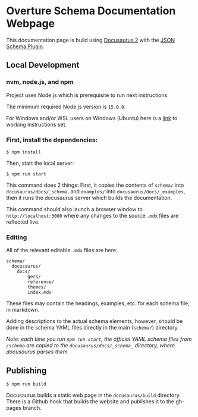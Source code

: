 # Overture Schema Documentation Webpage

This documentation page is build using [Docusaurus 2](https://docusaurus.io/) with the [JSON Schema Plugin](https://github.com/jy95/docusaurus-json-schema-plugin).


## Local Development

### nvm, node.js, and npm
Project uses Node.js which is prerequisite to run next instructions.

The minimum required Node.js version is `15.0.0`.

For Windows and/or WSL users on Windows (Ubuntu) here is a [link](https://learn.microsoft.com/en-us/windows/dev-environment/javascript/nodejs-on-wsl) to working instructions set.

### First, install the dependencies:

```
$ npm install
```
Then, start the local server:
```
$ npm run start
```
This command does 2 things: First, it copies the contents of `schema/` into `docusaurus/docs/_schema`, and `examples/` into `docusaurus/docs/_examples`, then it runs the docusaurus server which builds the documentation.

This command should also launch a browser window to `http://localhost:3000` where any changes to the source `.mdx` files are reflected live.

### Editing
All of the relevant editable `.mdx` files are here:
```
schema/
  docusaurus/
    docs/
        gers/
        reference/
        themes/
        index.mdx

```
These files may contain the headings, examples, etc. for each schema file, in markdown.

Adding descriptions to the actual schema elements, however, should be done in the schema YAML files directly in the main (`schema/`) directory.

_Note: each time you run `npm run start`, the official YAML schema files from `/schema` are copied to the `docusaurus/docs/_schema_` directory, where docusaurus parses them._

## Publishing
```
$ npm run build
```
Docusaurus builds a static web page in the `docusaurus/build` directory. There is a Github hook that builds the website and publishes it to the gh-pages branch.
